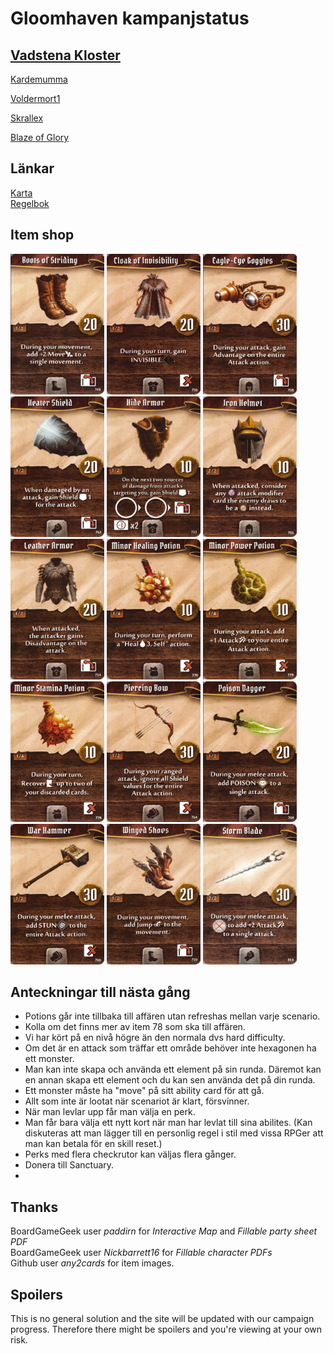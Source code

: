 # Gloomhaven kampanjstatus

##  [Vadstena Kloster](allfathr.github.io/partysheet.png)
[Kardemumma](allfathr.github.io/players/cragheart.png)

[Voldermort1](allfathr.github.io/players/tinkerer.png)

[Skrallex](allfathr.github.io/players/mindthief.png)

[Blaze of Glory](allfathr.github.io/players/spellweaver.png)

## Länkar
[Karta](allfathr.github.io/map.png)  
[Regelbok](https://drive.google.com/open?id=10Sjmjdyc2Fan62Ubi1LsHXtTz2r5wU-o)

## Item shop
<p float="left">
  <img src="firstset/boots-of-striding.png" alt="drawing" width="150"/>
  <img src="firstset/cloak-of-invisibility.png" alt="drawing" width="150"/>
  <img src="firstset/eagle-eye-goggles.png" alt="drawing" width="150"/>
  <img src="firstset/heater-shield.png" alt="drawing" width="150"/>
  <img src="firstset/hide-armor.png" alt="drawing" width="150"/>
  <img src="firstset/iron-helmet.png" alt="drawing" width="150"/>
  <img src="firstset/leather-armor.png" alt="drawing" width="150"/>
  <img src="firstset/minor-healing-potion.png" alt="drawing" width="150"/>
  <img src="firstset/minor-power-potion.png" alt="drawing" width="150"/>
  <img src="firstset/minor-stamina-potion.png" alt="drawing" width="150"/>
  <img src="firstset/piercing-bow.png" alt="drawing" width="150"/>
  <img src="firstset/poison-dagger.png" alt="drawing" width="150"/>
  <img src="firstset/war-hammer.png" alt="drawing" width="150"/>
  <img src="firstset/winged-shoes.png" alt="drawing" width="150"/>
  <img src="firstset/storm-blade.png" alt="drawing" width="150"/>
</p>

## Anteckningar till nästa gång
* Potions går inte tillbaka till affären utan refreshas mellan varje scenario.  
* Kolla om det finns mer av item 78 som ska till affären.  
* Vi har kört på en nivå högre än den normala dvs hard difficulty.  
* Om det är en attack som träffar ett område behöver inte hexagonen ha ett monster.  
* Man kan inte skapa och använda ett element på sin runda. Däremot kan en annan skapa ett element och du kan sen använda det på din runda.
* Ett monster måste ha "move" på sitt ability card för att gå.
* Allt som inte är lootat när scenariot är klart, försvinner.
* När man levlar upp får man välja en perk.
* Man får bara välja ett nytt kort när man har levlat till sina abilites. (Kan diskuteras att man lägger till en personlig regel i stil med vissa RPGer att man kan betala för en skill reset.)
* Perks med flera checkrutor kan väljas flera gånger.
* Donera till Sanctuary.
* 


## Thanks
BoardGameGeek user *paddirn* for *Interactive Map* and *Fillable party sheet PDF*  
BoardGameGeek user *Nickbarrett16* for *Fillable character PDFs*  
Github user *any2cards* for item images.


## Spoilers
This is no general solution and the site will be updated with our campaign progress. Therefore there might be spoilers and you're viewing at your own risk.
